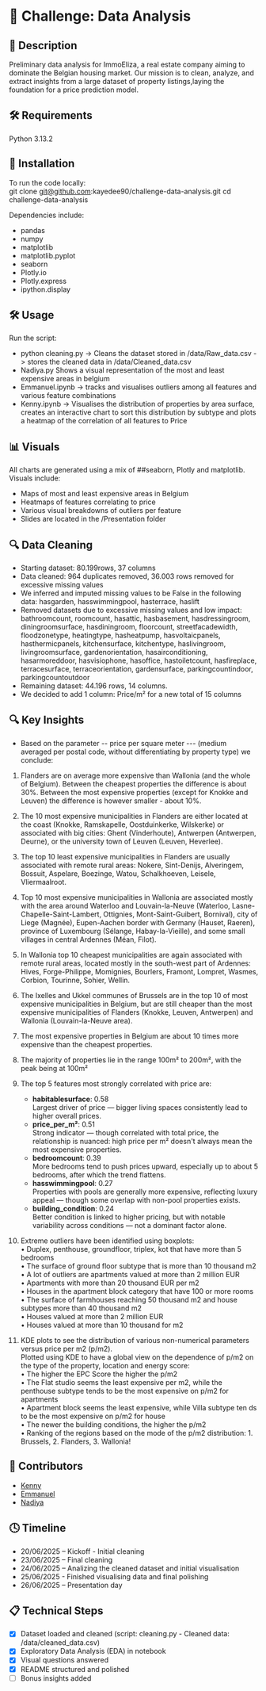 # 🏡 Challenge: Data Analysis

## 📖 Description  
Preliminary data analysis for ImmoEliza, a real estate company aiming to dominate the Belgian housing market. Our mission is to clean, analyze, and extract insights from a large dataset of property listings,laying the foundation for a price prediction model.

## 🛠 Requirements
Python 3.13.2

## 🚀 Installation
To run the code locally:  
git clone git@github.com:kayedee90/challenge-data-analysis.git
cd challenge-data-analysis


Dependencies include:
- pandas
- numpy
- matplotlib
- matplotlib.pyplot
- seaborn
- Plotly.io
- Plotly.express
- ipython.display

## 🛠️ Usage
Run the script:
- python cleaning.py -> Cleans the dataset stored in /data/Raw_data.csv -> stores the cleaned data in /data/Cleaned_data.csv
- Nadiya.py Shows a visual representation of the most and least expensive areas in belgium
- Emmanuel.ipynb -> tracks and visualises outliers among all features and various feature combinations
- Kenny.ipynb -> Visualises the distribution of properties by area surface, creates an interactive chart to sort this distribution by subtype and plots a heatmap of the correlation of all features to Price

## 📊 Visuals
All charts are generated using a mix of ##seaborn, Plotly and matplotlib.  
Visuals include:
- Maps of most and least expensive areas in Belgium
- Heatmaps of features correlating to price
- Various visual breakdowns of outliers per feature
- Slides are located in the /Presentation folder
  
## 🔍 Data Cleaning
- Starting dataset: 80.199rows, 37 columns
- Data cleaned: 964 duplicates removed, 36.003 rows removed for excessive missing values
- We inferred and imputed missing values to be False in the following data: hasgarden, hasswimmingpool, hasterrace, haslift
- Removed datasets due to excessive missing values and low impact: bathroomcount, roomcount, hasattic, hasbasement, hasdressingroom, diningroomsurface, hasdiningroom, floorcount, streetfacadewidth, floodzonetype, heatingtype, hasheatpump, hasvoltaicpanels, hasthermicpanels, kitchensurface, kitchentype, haslivingroom, livingroomsurface, gardenorientation, hasairconditioning, hasarmoreddoor, hasvisiophone, hasoffice, hastoiletcount, hasfireplace, terracesurface, terraceorientation, gardensurface, parkingcountindoor, parkingcountoutdoor
- Remaining dataset: 44.196 rows, 14 columns.
- We decided to add 1 column: Price/m² for a new total of 15 columns

## 🔍 Key Insights
- Based on the parameter -- price per square meter ---
(medium averaged per postal code, without differentiating by property type)
we conclude:

1. Flanders are on average more expensive than Wallonia (and the whole of Belgium).
Between the cheapest properties the difference is about 30%.
Between the most expensive properties (except for Knokke and Leuven)
the difference is however smaller - about 10%.

2. The 10 most expensive municipalities in Flanders are either located at the coast
(Knokke, Ramskapelle, Oostduinkerke, Wilskerke) or associated with big cities:
Ghent (Vinderhoute), Antwerpen (Antwerpen, Deurne),
or the university town of Leuven (Leuven, Heverlee).

3. The top 10 least expensive municipalities in Flanders are usually associated with
remote rural areas: Nokere, Sint-Denijs, Alveringem, Bossuit, Aspelare,
Boezinge, Watou, Schalkhoeven, Leisele, Vliermaalroot.

4. Top 10 most expensive municipalities in Wallonia are associated mostly
with the area around Waterloo and Louvain-la-Neuve (Waterloo, Lasne-Chapelle-Saint-Lambert,
Ottignies, Mont-Saint-Guibert, Bornival),
city of Liege (Magnée),
Eupen-Aachen border with Germany (Hauset, Raeren),   
province of Luxembourg (Sélange, Habay-la-Vieille),
and some small villages in central Ardennes (Méan, Filot).  

5. In Wallonia top 10 cheapest municipalities are again associated with remote rural areas,
located mostly in the south-west part of Ardennes:
Hives, Forge-Philippe, Momignies, Bourlers, Framont, Lompret,
Wasmes, Corbion, Tourinne, Sohier, Wellin.   

6. The Ixelles and Ukkel communes of Brussels are in the top 10 of most expensive municipalities in Belgium,
but are still cheaper than the most expensive municipalities of Flanders (Knokke, Leuven, Antwerpen)
and Wallonia (Louvain-la-Neuve area).

7. The most expensive properties in Belgium are about 10 times more expensive than the cheapest properties.
  
8. The majority of properties lie in the range 100m² to 200m², with the peak being at 100m²  

9. The top 5 features most strongly correlated with price are:
   - **habitablesurface**: 0.58  
     Largest driver of price — bigger living spaces consistently lead to higher overall prices.
   - **price_per_m²**: 0.51  
     Strong indicator — though correlated with total price, the relationship is nuanced: high price per m² doesn't always mean the most expensive properties.
   - **bedroomcount**: 0.39  
     More bedrooms tend to push prices upward, especially up to about 5 bedrooms, after which the trend flattens.
   - **hasswimmingpool**: 0.27  
     Properties with pools are generally more expensive, reflecting luxury appeal — though some overlap with non-pool properties exists.
   - **building_condition**: 0.24  
     Better condition is linked to higher pricing, but with notable variability across conditions — not a dominant factor alone.

11. Extreme outliers have been identified using boxplots:   
•    Duplex, penthouse, groundfloor, triplex, kot that have more than 5 bedrooms  
•    The surface of ground floor subtype that is more than 10 thousand m2  
•    A lot of outliers are apartments valued at more than 2 million EUR  
•    Apartments with more than 20 thousand EUR per m2  
•    Houses in the apartment block category that have 100 or more rooms  
•    The surface of farmhouses reaching 50 thousand m2 and house subtypes more than 40 thousand m2  
•    Houses valued at more than 2 million EUR  
•    Houses valued at more than 10 thousand for m2  


12. KDE plots to see the distribution of various non-numerical parameters versus price per m2 (p/m2).  
Plotted using KDE to have a global view on the dependence of p/m2 on the type of the property, location and energy score:  
•    The higher the EPC Score the higher the p/m2  
•    The Flat studio seems the least expensive per m2, while the penthouse subtype tends to be the most expensive on p/m2 for apartments  
•    Apartment block seems the least expensive, while Villa subtype ten ds to be the most expensive on p/m2 for house  
•    The newer the building conditions, the higher the p/m2  
•    Ranking of the regions based on the mode of the p/m2 distribution: 1. Brussels, 2. Flanders, 3. Wallonia!  
  
## 👥 Contributors
- [Kenny](https://github.com/kayedee90)
- [Emmanuel](https://github.com/Manu1175)
- [Nadiya](https://github.com/nadiya0509)

  
## 🕓 Timeline
- 20/06/2025 – Kickoff - Initial cleaning
- 23/06/2025 – Final cleaning
- 24/06/2025 – Analizing the cleaned dataset and initial visualisation
- 25/06/2025 - Finished visualising data and final polishing
- 26/06/2025 – Presentation day


## 📋 Technical Steps
- [x] Dataset loaded and cleaned (script: cleaning.py - Cleaned data: /data/cleaned_data.csv)
- [x] Exploratory Data Analysis (EDA) in notebook
- [x] Visual questions answered
- [x] README structured and polished
- [ ] Bonus insights added
